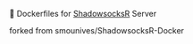 :whale: Dockerfiles for [ShadowsocksR](https://github.com/shadowsocksr/shadowsocksr) Server

forked from smounives/ShadowsocksR-Docker
